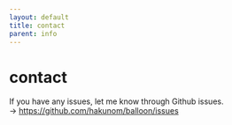 ```yaml
---
layout: default
title: contact
parent: info
---
```


# contact

If you have any issues, let me know through Github issues.  
-> https://github.com/hakunom/balloon/issues




